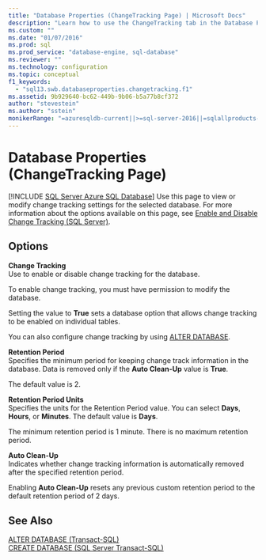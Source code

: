 ```yaml
---
title: "Database Properties (ChangeTracking Page) | Microsoft Docs"
description: "Learn how to use the ChangeTracking tab in the Database Properties dialog box to view or modify change-tracking settings for a database."
ms.custom: ""
ms.date: "01/07/2016"
ms.prod: sql
ms.prod_service: "database-engine, sql-database"
ms.reviewer: ""
ms.technology: configuration
ms.topic: conceptual
f1_keywords: 
  - "sql13.swb.databaseproperties.changetracking.f1"
ms.assetid: 9b929640-bc62-449b-9b06-b5a77b8cf372
author: "stevestein"
ms.author: "sstein"
monikerRange: "=azuresqldb-current||>=sql-server-2016||=sqlallproducts-allversions||>=sql-server-linux-2017||=azuresqldb-mi-current"
---
```

# Database Properties (ChangeTracking Page)
[!INCLUDE [SQL Server Azure SQL Database](../../includes/applies-to-version/sql-asdb.md)]
  Use this page to view or modify change tracking settings for the selected database. For more information about the options available on this page, see [Enable and Disable Change Tracking &#40;SQL Server&#41;](../../relational-databases/track-changes/enable-and-disable-change-tracking-sql-server.md).  
  
## Options  
 **Change Tracking**  
 Use to enable or disable change tracking for the database.  
  
 To enable change tracking, you must have permission to modify the database.  
  
 Setting the value to **True** sets a database option that allows change tracking to be enabled on individual tables.  
  
 You can also configure change tracking by using [ALTER DATABASE](../../t-sql/statements/alter-database-transact-sql.md).  
  
 **Retention Period**  
 Specifies the minimum period for keeping change track information in the database. Data is removed only if the **Auto Clean-Up** value is **True**.  
  
 The default value is 2.  
  
 **Retention Period Units**  
 Specifies the units for the Retention Period value. You can select **Days**, **Hours**, or **Minutes**. The default value is **Days**.  
  
 The minimum retention period is 1 minute. There is no maximum retention period.  
  
 **Auto Clean-Up**  
 Indicates whether change tracking information is automatically removed after the specified retention period.  
  
 Enabling **Auto Clean-Up** resets any previous custom retention period to the default retention period of 2 days.  
  
## See Also  
 [ALTER DATABASE &#40;Transact-SQL&#41;](../../t-sql/statements/alter-database-transact-sql.md)   
 [CREATE DATABASE &#40;SQL Server Transact-SQL&#41;](../../t-sql/statements/create-database-transact-sql.md)  
  

